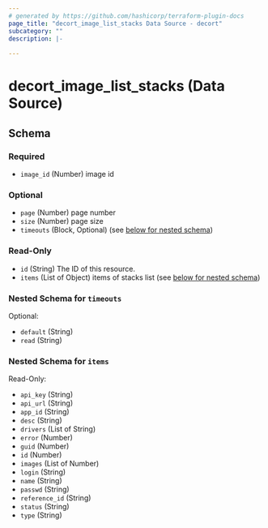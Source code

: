 ```yaml
---
# generated by https://github.com/hashicorp/terraform-plugin-docs
page_title: "decort_image_list_stacks Data Source - decort"
subcategory: ""
description: |-
  
---
```


# decort_image_list_stacks (Data Source)





<!-- schema generated by tfplugindocs -->
## Schema

### Required

- `image_id` (Number) image id

### Optional

- `page` (Number) page number
- `size` (Number) page size
- `timeouts` (Block, Optional) (see [below for nested schema](#nestedblock--timeouts))

### Read-Only

- `id` (String) The ID of this resource.
- `items` (List of Object) items of stacks list (see [below for nested schema](#nestedatt--items))

<a id="nestedblock--timeouts"></a>
### Nested Schema for `timeouts`

Optional:

- `default` (String)
- `read` (String)


<a id="nestedatt--items"></a>
### Nested Schema for `items`

Read-Only:

- `api_key` (String)
- `api_url` (String)
- `app_id` (String)
- `desc` (String)
- `drivers` (List of String)
- `error` (Number)
- `guid` (Number)
- `id` (Number)
- `images` (List of Number)
- `login` (String)
- `name` (String)
- `passwd` (String)
- `reference_id` (String)
- `status` (String)
- `type` (String)


